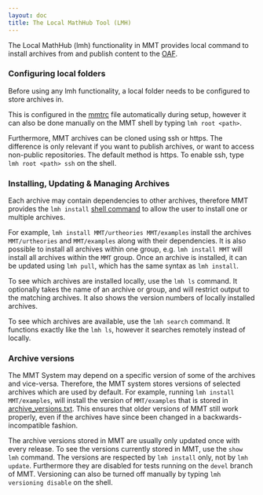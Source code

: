 ```yaml
---
layout: doc
title: The Local MathHub Tool (LMH)
---
```


The Local MathHub (lmh) functionality in MMT provides local command to install archives from and publish content to the [OAF](/doc/applications/oaf/).

### Configuring local folders
Before using any lmh functionality, a local folder needs to be configured to store archives in.

This is configured in the [mmtrc](/doc/setup/running) file automatically during setup,
however it can also be done manually on the MMT shell by typing `lmh root <path>`.

Furthermore, MMT archives can be cloned using ssh or https.
The difference is only relevant if you want to publish archives, or want to access non-public repositories.
The default method is https. To enable ssh, type `lmh root <path> ssh` on the shell.


### Installing, Updating & Managing Archives
Each archive may contain dependencies to other archives, therefore MMT provides the `lmh install` [shell command](/doc/applications/shell/) to allow the user to install one or multiple archives.

For example, `lmh install MMT/urtheories MMT/examples` install the archives `MMT/urtheories` and `MMT/examples` along with their dependencies.
It is also possible to install all archives within one group, e.g. `lmh install MMT` will install all archives within the `MMT` group.
Once an archive is installed, it can be updated using `lmh pull`, which has the same syntax as `lmh install`.

To see which archives are installed locally, use the `lmh ls` command.
It optionally takes the name of an archive or group, and will restrict output to the matching archives.
It also shows the version numbers of locally installed archives.

To see which archives are available, use the `lmh search` command.
It functions exactly like the `lmh ls`, however it searches remotely instead of locally.

### Archive versions
The MMT System may depend on a specific version of some of the archives and vice-versa.
Therefore, the MMT system stores versions of selected archives which are used by default.
For example, running `lmh install MMT/examples`, will install the version of `MMT/examples` that is stored in [archive_versions.txt](https://github.com/UniFormal/MMT/blob/devel/src/mmt-api/resources/archives/archive_versions.txt).
This ensures that older versions of MMT still work properly, even if the archives have since been changed in a backwards-incompatible fashion.   

The archive versions stored in MMT are usually only updated once with every release.
To see the versions currently stored in MMT, use the `show lmh` command.
The versions are respected by `lmh install` only, not by `lmh update`. Furthermore they are disabled for tests running on the `devel` branch of MMT.
Versioning can also be turned off manually by typing `lmh versioning disable` on the shell.
